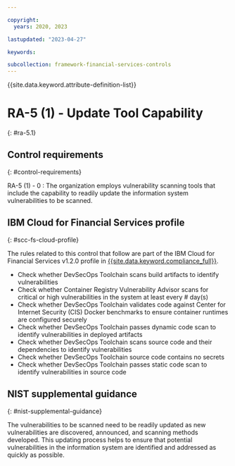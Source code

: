 ```yaml
---

copyright:
  years: 2020, 2023

lastupdated: "2023-04-27"

keywords:

subcollection: framework-financial-services-controls
---
```


{{site.data.keyword.attribute-definition-list}}

               
# RA-5 (1) - Update Tool Capability
{: #ra-5.1}

## Control requirements
{: #control-requirements}

RA-5 (1) - 0
    : The organization employs vulnerability scanning tools that include the capability to readily update the information system vulnerabilities to be scanned.

## IBM Cloud for Financial Services profile
{: #scc-fs-cloud-profile}

The rules related to this control that follow are part of the IBM Cloud for Financial Services v1.2.0 profile in [{{site.data.keyword.compliance_full}}](/docs/security-compliance?topic=security-compliance-getting-started).

- Check whether DevSecOps Toolchain scans build artifacts to identify vulnerabilities 
- Check whether Container Registry Vulnerability Advisor scans for critical or high vulnerabilities in the system at least every # day(s) 
- Check whether DevSecOps Toolchain validates code against Center for Internet Security (CIS) Docker benchmarks to ensure container runtimes are configured securely 
- Check whether DevSecOps Toolchain passes dynamic code scan to identify vulnerabilities in deployed artifacts 
- Check whether DevSecOps Toolchain scans source code and their dependencies to identify vulnerabilities 
- Check whether DevSecOps Toolchain source code contains no secrets 
- Check whether DevSecOps Toolchain passes static code scan to identify vulnerabilities in source code

## NIST supplemental guidance
{: #nist-supplemental-guidance}

The vulnerabilities to be scanned need to be readily updated as new vulnerabilities are discovered, announced, and scanning methods developed. This updating process helps to ensure that potential vulnerabilities in the information system are identified and addressed as quickly as possible.





